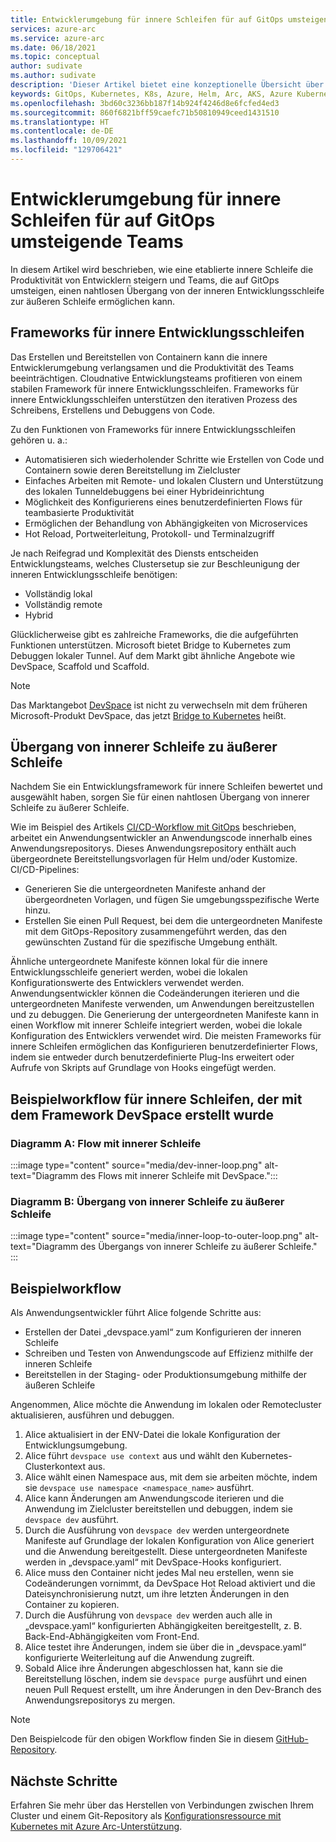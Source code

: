 ```yaml
---
title: Entwicklerumgebung für innere Schleifen für auf GitOps umsteigende Teams
services: azure-arc
ms.service: azure-arc
ms.date: 06/18/2021
ms.topic: conceptual
author: sudivate
ms.author: sudivate
description: 'Dieser Artikel bietet eine konzeptionelle Übersicht über die Entwicklerumgebung für innere Schleifen für auf GitOps umsteigende Teams. '
keywords: GitOps, Kubernetes, K8s, Azure, Helm, Arc, AKS, Azure Kubernetes Service, Container, CI, CD, Azure DevOps, innere Schleife, Entwicklerumgebung
ms.openlocfilehash: 3bd60c3236bb187f14b924f4246d8e6fcfed4ed3
ms.sourcegitcommit: 860f6821bff59caefc71b50810949ceed1431510
ms.translationtype: HT
ms.contentlocale: de-DE
ms.lasthandoff: 10/09/2021
ms.locfileid: "129706421"
---
```

# <a name="inner-loop-developer-experience-for-teams-adopting-gitops"></a>Entwicklerumgebung für innere Schleifen für auf GitOps umsteigende Teams

In diesem Artikel wird beschrieben, wie eine etablierte innere Schleife die Produktivität von Entwicklern steigern und Teams, die auf GitOps umsteigen, einen nahtlosen Übergang von der inneren Entwicklungsschleife zur äußeren Schleife ermöglichen kann.

## <a name="inner-dev-loop-frameworks"></a>Frameworks für innere Entwicklungsschleifen

Das Erstellen und Bereitstellen von Containern kann die innere Entwicklerumgebung verlangsamen und die Produktivität des Teams beeinträchtigen. Cloudnative Entwicklungsteams profitieren von einem stabilen Framework für innere Entwicklungsschleifen. Frameworks für innere Entwicklungsschleifen unterstützen den iterativen Prozess des Schreibens, Erstellens und Debuggens von Code.

Zu den Funktionen von Frameworks für innere Entwicklungsschleifen gehören u. a.:

 
- Automatisieren sich wiederholender Schritte wie Erstellen von Code und Containern sowie deren Bereitstellung im Zielcluster 
- Einfaches Arbeiten mit Remote- und lokalen Clustern und Unterstützung des lokalen Tunneldebuggens bei einer Hybrideinrichtung
- Möglichkeit des Konfigurierens eines benutzerdefinierten Flows für teambasierte Produktivität
- Ermöglichen der Behandlung von Abhängigkeiten von Microservices 
- Hot Reload, Portweiterleitung, Protokoll- und Terminalzugriff 



Je nach Reifegrad und Komplexität des Diensts entscheiden Entwicklungsteams, welches Clustersetup sie zur Beschleunigung der inneren Entwicklungsschleife benötigen: 

* Vollständig lokal
* Vollständig remote
* Hybrid 


Glücklicherweise gibt es zahlreiche Frameworks, die die aufgeführten Funktionen unterstützen. Microsoft bietet Bridge to Kubernetes zum Debuggen lokaler Tunnel. Auf dem Markt gibt ähnliche Angebote wie DevSpace, Scaffold und Scaffold.

> [!NOTE]
> Das Marktangebot [DevSpace](https://github.com/loft-sh/devspace) ist nicht zu verwechseln mit dem früheren Microsoft-Produkt DevSpace, das jetzt [Bridge to Kubernetes](https://code.visualstudio.com/docs/containers/bridge-to-kubernetes) heißt.


## <a name="inner-loop-to-outer-loop-transition"></a>Übergang von innerer Schleife zu äußerer Schleife 

Nachdem Sie ein Entwicklungsframework für innere Schleifen bewertet und ausgewählt haben, sorgen Sie für einen nahtlosen Übergang von innerer Schleife zu äußerer Schleife.

Wie im Beispiel des Artikels [CI/CD-Workflow mit GitOps](conceptual-gitops-ci-cd.md) beschrieben, arbeitet ein Anwendungsentwickler an Anwendungscode innerhalb eines Anwendungsrepositorys. Dieses Anwendungsrepository enthält auch übergeordnete Bereitstellungsvorlagen für Helm und/oder Kustomize. CI/CD-Pipelines:

* Generieren Sie die untergeordneten Manifeste anhand der übergeordneten Vorlagen, und fügen Sie umgebungsspezifische Werte hinzu.
* Erstellen Sie einen Pull Request, bei dem die untergeordneten Manifeste mit dem GitOps-Repository zusammengeführt werden, das den gewünschten Zustand für die spezifische Umgebung enthält. 

Ähnliche untergeordnete Manifeste können lokal für die innere Entwicklungsschleife generiert werden, wobei die lokalen Konfigurationswerte des Entwicklers verwendet werden. Anwendungsentwickler können die Codeänderungen iterieren und die untergeordneten Manifeste verwenden, um Anwendungen bereitzustellen und zu debuggen. Die Generierung der untergeordneten Manifeste kann in einen Workflow mit innerer Schleife integriert werden, wobei die lokale Konfiguration des Entwicklers verwendet wird. Die meisten Frameworks für innere Schleifen ermöglichen das Konfigurieren benutzerdefinierter Flows, indem sie entweder durch benutzerdefinierte Plug-Ins erweitert oder Aufrufe von Skripts auf Grundlage von Hooks eingefügt werden. 

## <a name="example-inner-loop-workflow-built-with-devspace-framework"></a>Beispielworkflow für innere Schleifen, der mit dem Framework DevSpace erstellt wurde


### <a name="diagram-a-inner-loop-flow"></a>Diagramm A: Flow mit innerer Schleife
:::image type="content" source="media/dev-inner-loop.png" alt-text="Diagramm des Flows mit innerer Schleife mit DevSpace.":::

### <a name="diagram-b-inner-loop-to-outer-loop-transition"></a>Diagramm B: Übergang von innerer Schleife zu äußerer Schleife
:::image type="content" source="media/inner-loop-to-outer-loop.png" alt-text="Diagramm des Übergangs von innerer Schleife zu äußerer Schleife." :::


## <a name="example-workflow"></a>Beispielworkflow
Als Anwendungsentwickler führt Alice folgende Schritte aus:
- Erstellen der Datei „devspace.yaml“ zum Konfigurieren der inneren Schleife
- Schreiben und Testen von Anwendungscode auf Effizienz mithilfe der inneren Schleife
- Bereitstellen in der Staging- oder Produktionsumgebung mithilfe der äußeren Schleife


Angenommen, Alice möchte die Anwendung im lokalen oder Remotecluster aktualisieren, ausführen und debuggen.

1. Alice aktualisiert in der ENV-Datei die lokale Konfiguration der Entwicklungsumgebung.
1. Alice führt `devspace use context` aus und wählt den Kubernetes-Clusterkontext aus.
1.  Alice wählt einen Namespace aus, mit dem sie arbeiten möchte, indem sie `devspace use namespace <namespace_name>` ausführt.
1.  Alice kann Änderungen am Anwendungscode iterieren und die Anwendung im Zielcluster bereitstellen und debuggen, indem sie `devspace dev` ausführt.
1. Durch die Ausführung von `devspace dev` werden untergeordnete Manifeste auf Grundlage der lokalen Konfiguration von Alice generiert und die Anwendung bereitgestellt. Diese untergeordneten Manifeste werden in „devspace.yaml“ mit DevSpace-Hooks konfiguriert.
1. Alice muss den Container nicht jedes Mal neu erstellen, wenn sie Codeänderungen vornimmt, da DevSpace Hot Reload aktiviert und die Dateisynchronisierung nutzt, um ihre letzten Änderungen in den Container zu kopieren.
1. Durch die Ausführung von `devspace dev` werden auch alle in „devspace.yaml“ konfigurierten Abhängigkeiten bereitgestellt, z. B. Back-End-Abhängigkeiten vom Front-End. 
1. Alice testet ihre Änderungen, indem sie über die in „devspace.yaml“ konfigurierte Weiterleitung auf die Anwendung zugreift.
1. Sobald Alice ihre Änderungen abgeschlossen hat, kann sie die Bereitstellung löschen, indem sie `devspace purge` ausführt und einen neuen Pull Request erstellt, um ihre Änderungen in den Dev-Branch des Anwendungsrepositorys zu mergen.

> [!NOTE]
> Den Beispielcode für den obigen Workflow finden Sie in diesem [GitHub-Repository](https://github.com/Azure/arc-cicd-demo-src).

## <a name="next-steps"></a>Nächste Schritte

Erfahren Sie mehr über das Herstellen von Verbindungen zwischen Ihrem Cluster und einem Git-Repository als [Konfigurationsressource mit Kubernetes mit Azure Arc-Unterstützung](./conceptual-configurations.md).